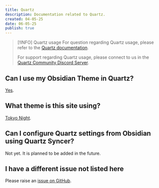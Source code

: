```yaml
---
title: Quartz
description: Documentation related to Quartz.
created: 04-05-25
date: 06-05-25
publish: true
---
```


> [!INFO] Quartz usage
>  For question regarding Quartz usage, please refer to the [Quartz documentation](https://quartz.jzhao.xyz/).
>
>  For support regarding Quartz usage, please connect to us in the [Quartz Community Discord Server](https://discord.gg/cRFFHYye7t).

## Can I use my Obsidian Theme in Quartz?

[Yes](https://github.com/saberzero1/quartz-themes).

## What theme is this site using?

[Tokyo Night](https://github.com/saberzero1/quartz-themes/blob/master/themes/tokyo-night/README.md).

## Can I configure Quartz settings from Obsidian using Quartz Syncer?

Not yet. It is planned to be added in the future.

## I have a different issue not listed here

Please raise an [issue on GitHub](https://github.com/saberzero1/quartz-syncer/issues).
